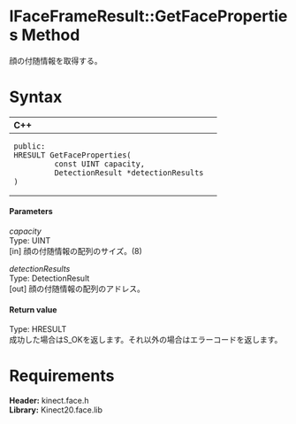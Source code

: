 IFaceFrameResult::GetFaceProperties Method  
==========================================  

顔の付随情報を取得する。 <span id="syntaxSection"></span>

Syntax  
======  

<table>
<colgroup>
<col width="100%" />
</colgroup>
<thead>
<tr class="header">
<th align="left">C++</th>
</tr>
</thead>
<tbody>
<tr class="odd">
<td align="left"><pre><code>public:  
HRESULT GetFaceProperties(  
         const UINT capacity,  
         DetectionResult *detectionResults  
)</code></pre></td>
</tr>
</tbody>
</table>

<span id="ID4EG"></span>
#### Parameters  

*capacity*    
Type: UINT  
[in] 顔の付随情報の配列のサイズ。(8)  

*detectionResults*    
Type: DetectionResult  
[out] 顔の付随情報の配列のアドレス。  

<span id="ID4EP"></span>
#### Return value  

Type: HRESULT  
成功した場合はS\_OKを返します。それ以外の場合はエラーコードを返します。  

<span id="requirements"></span>

Requirements  
============  

**Header:** kinect.face.h  
**Library:** Kinect20.face.lib  



<!--Please do not edit the data in the comment block below.-->
<!--
TOCTitle : GetFaceProperties Method
RLTitle : IFaceFrameResult::GetFaceProperties Method
KeywordK : GetFaceProperties method
KeywordK : IFaceFrameResult::GetFaceProperties method
KeywordF : IFaceFrameResult::GetFaceProperties
KeywordF : GetFaceProperties
KeywordF : Microsoft.Kinect.face.IFaceFrameResult.GetFaceProperties(UINT,DetectionResult@)
KeywordA : M:Microsoft.Kinect.face.IFaceFrameResult.GetFaceProperties(UINT,DetectionResult@)
AssetID : M:Microsoft.Kinect.face.IFaceFrameResult.GetFaceProperties(UINT,DetectionResult@)
Locale : en-us
CommunityContent : 1
APIType : Managed
APILocation : 
APIName : Microsoft.Kinect.face.IFaceFrameResult::GetFaceProperties
TargetOS : Windows
TopicType : kbSyntax
DevLang : C++
DocSet : K4Wv2
ProjType : K4Wv2Proj
Technology : Kinect for Windows
Product : Kinect for Windows SDK v2
productversion : 20
-->
